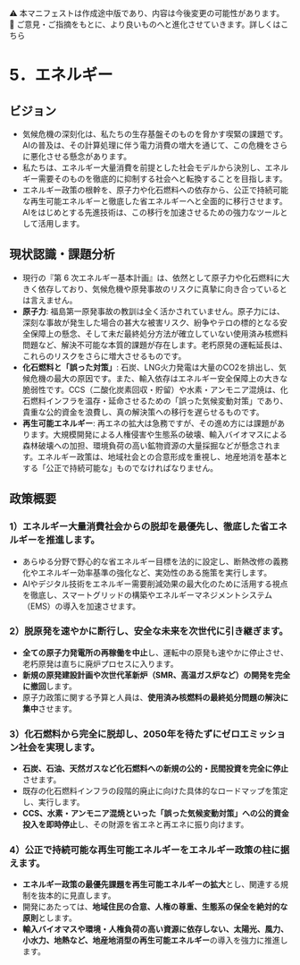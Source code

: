 ⚠️ 本マニフェストは作成途中版であり、内容は今後変更の可能性があります。  
💬 ご意見・ご指摘をもとに、より良いものへと進化させていきます。詳しくはこちら

# 5．エネルギー

## ビジョン

*   気候危機の深刻化は、私たちの生存基盤そのものを脅かす喫緊の課題です。AIの普及は、その計算処理に伴う電力消費の増大を通じて、この危機をさらに悪化させる懸念があります。
*   私たちは、エネルギー大量消費を前提とした社会モデルから決別し、エネルギー需要そのものを徹底的に抑制する社会へと転換することを目指します。
*   エネルギー政策の根幹を、原子力や化石燃料への依存から、公正で持続可能な再生可能エネルギーと徹底した省エネルギーへと全面的に移行させます。AIをはじめとする先進技術は、この移行を加速させるための強力なツールとして活用します。

## 現状認識・課題分析

*   現行の『第 6 次エネルギー基本計画』は、依然として原子力や化石燃料に大きく依存しており、気候危機や原発事故のリスクに真摯に向き合っているとは言えません。
*   **原子力**: 福島第一原発事故の教訓は全く活かされていません。原子力には、深刻な事故が発生した場合の甚大な被害リスク、紛争やテロの標的となる安全保障上の懸念、そして未だ最終処分方法が確立していない使用済み核燃料問題など、解決不可能な本質的課題が存在します。老朽原発の運転延長は、これらのリスクをさらに増大させるものです。
*   **化石燃料と「誤った対策」**: 石炭、LNG火力発電は大量のCO2を排出し、気候危機の最大の原因です。また、輸入依存はエネルギー安全保障上の大きな脆弱性です。CCS（二酸化炭素回収・貯留）や水素・アンモニア混焼は、化石燃料インフラを温存・延命させるための「誤った気候変動対策」であり、貴重な公的資金を浪費し、真の解決策への移行を遅らせるものです。
*   **再生可能エネルギー**: 再エネの拡大は急務ですが、その進め方には課題があります。大規模開発による人権侵害や生態系の破壊、輸入バイオマスによる森林破壊への加担、環境負荷の高い鉱物資源の大量採掘などが懸念されます。エネルギー政策は、地域社会との合意形成を重視し、地産地消を基本とする「公正で持続可能な」ものでなければなりません。

## 政策概要

### 1）エネルギー大量消費社会からの脱却を最優先し、徹底した省エネルギーを推進します。
* あらゆる分野で野心的な省エネルギー目標を法的に設定し、断熱改修の義務化やエネルギー効率基準の強化など、実効性のある施策を実行します。
* AIやデジタル技術をエネルギー需要削減効果の最大化のために活用する視点を徹底し、スマートグリッドの構築やエネルギーマネジメントシステム（EMS）の導入を加速させます。

### 2）脱原発を速やかに断行し、安全な未来を次世代に引き継ぎます。
* **全ての原子力発電所の再稼働を中止**し、運転中の原発も速やかに停止させ、老朽原発は直ちに廃炉プロセスに入ります。
* **新規の原発建設計画や次世代革新炉（SMR、高温ガス炉など）の開発を完全に撤回**します。
* 原子力政策に関する予算と人員は、**使用済み核燃料の最終処分問題の解決に集中**させます。

### 3）化石燃料から完全に脱却し、2050年を待たずにゼロエミッション社会を実現します。
* **石炭、石油、天然ガスなど化石燃料への新規の公的・民間投資を完全に停止**させます。
* 既存の化石燃料インフラの段階的廃止に向けた具体的なロードマップを策定し、実行します。
* **CCS、水素・アンモニア混焼といった「誤った気候変動対策」への公的資金投入を即時停止**し、その財源を省エネと再エネに振り向けます。

### 4）公正で持続可能な再生可能エネルギーをエネルギー政策の柱に据えます。
* **エネルギー政策の最優先課題を再生可能エネルギーの拡大**とし、関連する規制を抜本的に見直します。
* 開発にあたっては、**地域住民の合意、人権の尊重、生態系の保全を絶対的な原則**とします。
* **輸入バイオマスや環境・人権負荷の高い資源に依存しない、太陽光、風力、小水力、地熱など、地産地消型の再生可能エネルギー**の導入を強力に推進します。